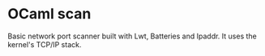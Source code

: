 OCaml scan
==========

Basic network port scanner built with Lwt, Batteries and Ipaddr.  It uses the kernel's
TCP/IP stack.
